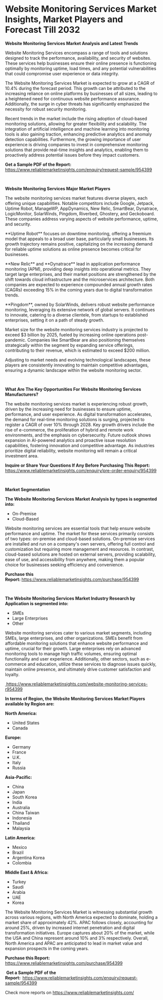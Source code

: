 <p><h1>Website Monitoring Services Market Insights, Market Players and Forecast Till 2032</h1></p><p><strong>Website Monitoring Services Market Analysis and Latest Trends</strong></p>
<p><p>Website Monitoring Services encompass a range of tools and solutions designed to track the performance, availability, and security of websites. These services help businesses ensure their online presence is functioning optimally by monitoring uptime, load times, and any potential vulnerabilities that could compromise user experience or data integrity.</p><p>The Website Monitoring Services Market is expected to grow at a CAGR of 10.4% during the forecast period. This growth can be attributed to the increasing reliance on online platforms by businesses of all sizes, leading to a heightened need for continuous website performance assurance. Additionally, the surge in cyber threats has significantly emphasized the necessity for robust security monitoring.</p><p>Recent trends in the market include the rising adoption of cloud-based monitoring solutions, allowing for greater flexibility and scalability. The integration of artificial intelligence and machine learning into monitoring tools is also gaining traction, enhancing predictive analytics and anomaly detection capabilities. Furthermore, the growing importance of user experience is driving companies to invest in comprehensive monitoring solutions that provide real-time insights and analytics, enabling them to proactively address potential issues before they impact customers.</p></p>
<p><strong>Get a Sample PDF of the Report:&nbsp;</strong> <a href="https://www.reliablemarketinsights.com/enquiry/request-sample/954399?utm_campaign=1938&utm_medium=2&utm_source=Github&utm_content=ia&utm_term=07032025&utm_id=website-monitoring-services">https://www.reliablemarketinsights.com/enquiry/request-sample/954399</a></p>
<p>&nbsp;</p>
<p><strong>Website Monitoring Services Major Market Players</strong></p>
<p><p>The website monitoring services market features diverse players, each offering unique capabilities. Notable competitors include Google, Jetpack, Uptime Robot, ManageWP, AppDynamics, New Relic, SmartBear, Dynatrace, LogicMonitor, SolarWinds, Pingdom, Riverbed, Ghostery, and Geckoboard. These companies address varying aspects of website performance, uptime, and security.</p><p>**Uptime Robot** focuses on downtime monitoring, offering a freemium model that appeals to a broad user base, particularly small businesses. Its growth trajectory remains positive, capitalizing on the increasing demand for reliable uptime solutions as online presence becomes critical for businesses.</p><p>**New Relic** and **Dynatrace** lead in application performance monitoring (APM), providing deep insights into operational metrics. They target large enterprises, and their market positions are strengthened by the shift towards cloud infrastructure and the microservices architecture. Both companies are expected to experience compounded annual growth rates (CAGRs) exceeding 15% in the coming years due to digital transformation trends.</p><p>**Pingdom**, owned by SolarWinds, delivers robust website performance monitoring, leveraging its extensive network of global servers. It continues to innovate, catering to a diverse clientele, from startups to established enterprises, setting it on a path of steady growth.</p><p>Market size for the website monitoring services industry is projected to exceed $3 billion by 2025, fueled by increasing online operations post-pandemic. Companies like SmartBear are also positioning themselves strategically within the segment by expanding service offerings, contributing to their revenue, which is estimated to exceed $200 million.</p><p>Adjusting to market needs and evolving technological landscapes, these players are consistently innovating to maintain competitive advantages, ensuring a dynamic landscape within the website monitoring sector.</p></p>
<p>&nbsp;</p>
<p><strong>What Are The Key Opportunities For Website Monitoring Services Manufacturers?</strong></p>
<p><p>The website monitoring services market is experiencing robust growth, driven by the increasing need for businesses to ensure uptime, performance, and user experience. As digital transformation accelerates, the demand for real-time monitoring solutions is surging, projected to register a CAGR of over 10% through 2028. Key growth drivers include the rise of e-commerce, the proliferation of hybrid and remote work environments, and the emphasis on cybersecurity. Future outlook shows expansion in AI-powered analytics and proactive issue resolution capabilities, fostering innovation and competitive advantage. As industries prioritize digital reliability, website monitoring will remain a critical investment area.</p></p>
<p><strong>Inquire or Share Your Questions If Any Before Purchasing This Report:</strong> <a href="https://www.reliablemarketinsights.com/enquiry/pre-order-enquiry/954399?utm_campaign=1938&utm_medium=2&utm_source=Github&utm_content=ia&utm_term=07032025&utm_id=website-monitoring-services">https://www.reliablemarketinsights.com/enquiry/pre-order-enquiry/954399</a></p>
<p>&nbsp;</p>
<p><strong>Market Segmentation</strong></p>
<p><strong>The Website Monitoring Services Market Analysis by types is segmented into:</strong></p>
<p><ul><li>On-Premise</li><li>Cloud-Based</li></ul></p>
<p><p>Website monitoring services are essential tools that help ensure website performance and uptime. The market for these services primarily consists of two types: on-premise and cloud-based solutions. On-premise services are installed and run on a company's own servers, offering full control and customization but requiring more management and resources. In contrast, cloud-based solutions are hosted on external servers, providing scalability, ease of use, and accessibility from anywhere, making them a popular choice for businesses seeking efficiency and convenience.</p></p>
<p><strong>Purchase this Report:&nbsp;</strong><a href="https://www.reliablemarketinsights.com/purchase/954399?utm_campaign=1938&utm_medium=2&utm_source=Github&utm_content=ia&utm_term=07032025&utm_id=website-monitoring-services">https://www.reliablemarketinsights.com/purchase/954399</a></p>
<p>&nbsp;</p>
<p><strong>The Website Monitoring Services Market Industry Research by Application is segmented into:</strong></p>
<p><ul><li>SMEs</li><li>Large Enterprises</li><li>Other</li></ul></p>
<p><p>Website monitoring services cater to various market segments, including SMEs, large enterprises, and other organizations. SMEs benefit from affordable monitoring solutions that enhance website performance and uptime, crucial for their growth. Large enterprises rely on advanced monitoring tools to manage high traffic volumes, ensuring optimal functionality and user experience. Additionally, other sectors, such as e-commerce and education, utilize these services to diagnose issues quickly, maintain online presence, and ultimately drive customer satisfaction and loyalty.</p></p>
<p><a href="https://www.reliablemarketinsights.com/website-monitoring-services-r954399?utm_campaign=1938&utm_medium=2&utm_source=Github&utm_content=ia&utm_term=07032025&utm_id=website-monitoring-services">&nbsp;https://www.reliablemarketinsights.com/website-monitoring-services-r954399</a></p>
<p><strong>In terms of Region, the Website Monitoring Services Market Players available by Region are:</strong></p>
<p>
    <p> <strong> North America: </strong>
        <ul>
            <li>United States</li>
            <li>Canada</li>
        </ul>
        </p> 
    <p> <strong> Europe: </strong>
        <ul>
            <li>Germany</li>
            <li>France</li>
            <li>U.K.</li>
            <li>Italy</li>
            <li>Russia</li>
        </ul>
        </p> 
    <p> <strong> Asia-Pacific: </strong>
        <ul>
            <li>China</li>
            <li>Japan</li>
            <li>South Korea</li>
            <li>India</li>
            <li>Australia</li>
            <li>China Taiwan</li>
            <li>Indonesia</li>
            <li>Thailand</li>
            <li>Malaysia</li>
        </ul>
        </p> 
    <p> <strong> Latin America: </strong>
        <ul>
            <li>Mexico</li>
            <li>Brazil</li>
            <li>Argentina Korea</li>
            <li>Colombia</li>
        </ul>
        </p> 
    <p> <strong> Middle East & Africa: </strong>
        <ul>
            <li>Turkey</li>
            <li>Saudi</li>
            <li>Arabia</li>
            <li>UAE</li>
            <li>Korea</li>
        </ul>
    </p>
    </p>
<p><p>The Website Monitoring Services Market is witnessing substantial growth across various regions, with North America expected to dominate, holding a market share of approximately 42%. APAC follows closely, accounting for around 25%, driven by increased internet penetration and digital transformation initiatives. Europe captures about 20% of the market, while the USA and China represent around 10% and 3% respectively. Overall, North America and APAC are anticipated to lead in market value and expansion prospects in the coming years.</p></p>
<p><strong>Purchase this Report: </strong><a href="https://www.reliablemarketinsights.com/purchase/954399?utm_campaign=1938&utm_medium=2&utm_source=Github&utm_content=ia&utm_term=07032025&utm_id=website-monitoring-services">https://www.reliablemarketinsights.com/purchase/954399</a></p>
<p>&nbsp;<strong>Get a Sample PDF of the Report:&nbsp;&nbsp;</strong><a href="https://www.reliablemarketinsights.com/enquiry/request-sample/954399?utm_campaign=1938&utm_medium=2&utm_source=Github&utm_content=ia&utm_term=07032025&utm_id=website-monitoring-services">https://www.reliablemarketinsights.com/enquiry/request-sample/954399</a></p>
<p><strong></strong></p>
<p>Check more reports on <a href="https://www.reliablemarketinsights.com/?utm_campaign=1938&utm_medium=2&utm_source=Github&utm_content=ia&utm_term=07032025&utm_id=website-monitoring-services">https://www.reliablemarketinsights.com/</a></p>